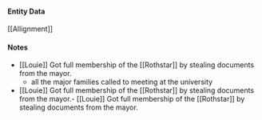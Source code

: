 #### Entity Data

[[Allignment]]

#### Notes

- [[Louie]] Got full membership of the [[Rothstar]]  by stealing documents from the mayor.
    - all the major families called to meeting at the university
- [[Louie]] Got full membership of the [[Rothstar]]  by stealing documents from the mayor.- [[Louie]] Got full membership of the [[Rothstar]]  by stealing documents from the mayor.